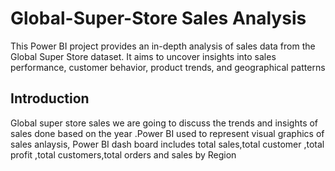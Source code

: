 # Global-Super-Store Sales Analysis
This Power BI project provides an in-depth analysis of sales data from the Global Super Store dataset. It aims to uncover insights into sales performance, customer behavior, product trends, and geographical patterns
## Introduction
Global super store sales we are going to discuss the trends and insights of sales done based on the year .Power BI used to represent visual graphics of sales anlaysis, Power BI dash board includes total sales,total customer ,total profit ,total customers,total orders and sales by Region
